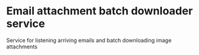 # Email attachment batch downloader service

Service for listening arriving emails and batch downloading image attachments
